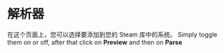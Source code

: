 # 解析器

在这个页面上，您可以选择要添加到您的 Steam 库中的系统。 Simply toggle them on or off, after that click on **Preview** and then on **Parse**
